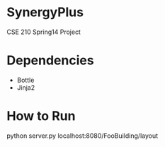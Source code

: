SynergyPlus
===========
CSE 210 Spring14 Project

# Dependencies
* Bottle
* Jinja2

# How to Run

python server.py
localhost:8080/FooBuilding/layout
